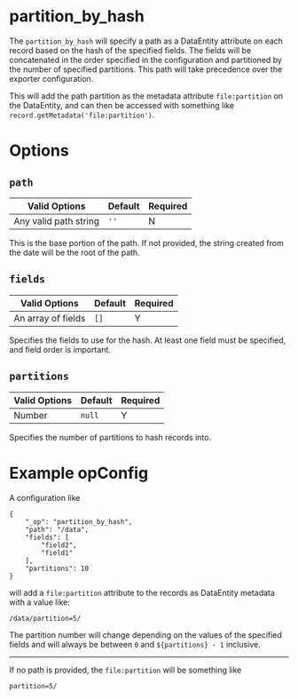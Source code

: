 # partition_by_hash

The `partition_by_hash` will specify a path as a DataEntity attribute on each record based on the hash of the specified fields. The fields will be concatenated in the order specified in the configuration and partitioned by the number of specified partitions. This path will take precedence over the exporter configuration.

This will add the path partition as the metadata attribute `file:partition` on the DataEntity, and can then be accessed with something like `record.getMetadata('file:partition')`.

# Options

## `path`

| Valid Options | Default | Required |
| ----------- | ------- | -------- |
| Any valid path string | `''` | N |

This is the base portion of the path. If not provided, the string created from the date will be the root of the path.

## `fields`

| Valid Options | Default | Required |
| ----------- | ------- | -------- |
| An array of fields | `[]` | Y |

Specifies the fields to use for the hash. At least one field must be specified, and field order is important.

## `partitions`

| Valid Options | Default | Required |
| ----------- | ------- | -------- |
| Number | `null` | Y |

Specifies the number of partitions to hash records into.

# Example opConfig

A configuration like

```
{
    "_op": "partition_by_hash",
    "path": "/data",
    "fields": [
        "field2",
        "field1"
    ],
    "partitions": 10
}
```

will add a `file:partition` attribute to the records as DataEntity metadata with a value like:

```
/data/partition=5/
```

The partition number will change depending on the values of the specified fields and will always be between `0` and `${partitions} - 1` inclusive.

---

If no path is provided, the `file:partition` will be something like

```
partition=5/
```
